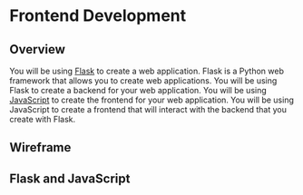 # Frontend Development

## Overview

You will be using [Flask](https://flask.palletsprojects.com/en/1.1.x/) to create a web application. Flask is a Python web framework that allows you to create web applications. You will be using Flask to create a backend for your web application. You will be using [JavaScript](https://developer.mozilla.org/en-US/docs/Web/JavaScript) to create the frontend for your web application. You will be using JavaScript to create a frontend that will interact with the backend that you create with Flask.

## Wireframe

## Flask and JavaScript
